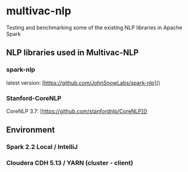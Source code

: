 # multivac-nlp
Testing and benchmarking some of the existing NLP libraries in Apache Spark

## NLP libraries used in Multivac-NLP
### spark-nlp
latest version: [https://github.com/JohnSnowLabs/spark-nlp]()
### Stanford-CoreNLP
CoreNLP 3.7: [https://github.com/stanfordnlp/CoreNLP]()

## Environment
### Spark 2.2 Local / IntelliJ
### Cloudera CDH 5.13 / YARN (cluster - client)